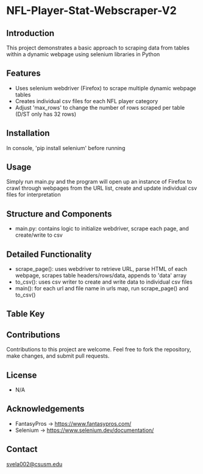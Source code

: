 # NFL-Player-Stat-Webscraper-V2

## Introduction
This project demonstrates a basic approach to scraping data from tables within a dynamic webpage using selenium libraries in Python

## Features
- Uses selenium webdriver (Firefox) to scrape multiple dynamic webpage tables 
- Creates individual csv files for each NFL player category
- Adjust 'max_rows' to change the number of rows scraped per table (D/ST only has 32 rows)
  
## Installation
In console, 'pip install selenium' before running
  
## Usage
Simply run main.py and the program will open up an instance of Firefox to crawl through webpages from the URL list, create and update individual csv files for interpretation
## Structure and Components
- main.py: contains logic to initialize webdriver, scrape each page, and create/write to csv
## Detailed Functionality
- scrape_page(): uses webdriver to retrieve URL, parse HTML of each webpage, scrapes table headers/rows/data, appends to 'data' array
- to_csv(): uses csv writer to create and write data to individual csv files
- main(): for each url and file name in urls map, run scrape_page() and to_csv()  

## Table Key

## Contributions
Contributions to this project are welcome. Feel free to fork the repository, make changes, and submit pull requests.

## License
- N/A
## Acknowledgements
- FantasyPros -> https://www.fantasypros.com/
- Selenium -> https://www.selenium.dev/documentation/

## Contact
svela002@csusm.edu


